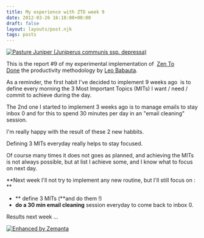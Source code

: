 ```yaml
---
title: My experience with ZTD week 9
date: 2012-03-26 16:18:00+00:00
draft: false
layout: layouts/post.njk
tags: posts
---
```


[![Pasture Juniper  (Juniperus communis ssp. depressa)](http://farm4.staticflickr.com/3370/3505817487_cc88c8ce5f_m.jpg)
](http://www.flickr.com/photos/nostri-imago/3505817487/)

This is the report #9 of my experimental implementation of  [Zen To Done](http://zenhabits.net/2007/11/zen-to-done-the-simple-productivity-e-book/) the productivity methodology by [Leo Babauta](http://zenhabits.net/about/).

As a reminder, the first habit I've decided to implement 9 weeks ago  is to define every morning the 3 Most Important Topics (MITs) I want / need / commit to achieve during the day.

The 2nd one I started to implement 3 weeks ago is to manage emails to stay inbox 0 and for this to spend 30 minutes per day in an "email cleaning" session.

I'm really happy with the result of these 2 new habbits.

Defining 3 MITs everyday really helps to stay focused.

Of course many times it does not goes as planned, and achieving the MITs is not always possible, but at list I achieve some, and I know what to focus on next day.

**Next week I'll not try to implement any new routine, but I'll still focus on : **



  * ** define 3 MITs (**and do them !)
  * **do a 30 min email cleaning** session everyday to come back to inbox 0.

Results next week ...


[![Enhanced by Zemanta](http://img.zemanta.com/zemified_a.png?x-id=b0de51a5-386b-4d7a-ad17-96d40c159756)
](http://www.zemanta.com/)
